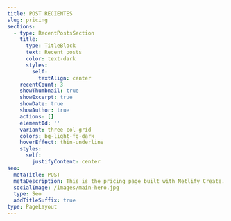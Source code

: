 ```yaml
---
title: POST RECIENTES
slug: pricing
sections:
  - type: RecentPostsSection
    title:
      type: TitleBlock
      text: Recent posts
      color: text-dark
      styles:
        self:
          textAlign: center
    recentCount: 3
    showThumbnail: true
    showExcerpt: true
    showDate: true
    showAuthor: true
    actions: []
    elementId: ''
    variant: three-col-grid
    colors: bg-light-fg-dark
    hoverEffect: thin-underline
    styles:
      self:
        justifyContent: center
seo:
  metaTitle: POST
  metaDescription: This is the pricing page built with Netlify Create.
  socialImage: /images/main-hero.jpg
  type: Seo
  addTitleSuffix: true
type: PageLayout
---
```

